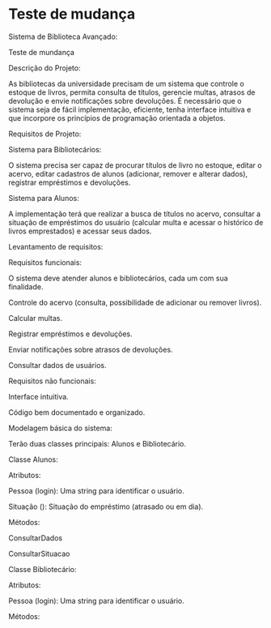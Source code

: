 # Teste de mudança
Sistema de Biblioteca Avançado: 

Teste de mundança

Descrição do Projeto:  

As bibliotecas da universidade precisam de um sistema que controle o estoque de livros, permita consulta de títulos, gerencie multas, atrasos de devolução e envie notificações sobre devoluções. É necessário que o sistema seja de fácil implementação, eficiente, tenha interface intuitiva e que incorpore os princípios de programação orientada a objetos. 

Requisitos de Projeto: 

Sistema para Bibliotecários: 

O sistema precisa ser capaz de procurar títulos de livro no estoque, editar o acervo, editar cadastros de alunos (adicionar, remover e alterar dados), registrar empréstimos e devoluções. 

Sistema para Alunos: 

A implementação terá que realizar a busca de títulos no acervo, consultar a situação de empréstimos do usuário (calcular multa e acessar o histórico de livros emprestados) e acessar seus dados. 

Levantamento de requisitos: 

Requisitos funcionais: 

O sistema deve atender alunos e bibliotecários, cada um com sua finalidade. 

Controle do acervo (consulta, possibilidade de adicionar ou remover livros). 

Calcular multas. 

Registrar empréstimos e devoluções. 

Enviar notificações sobre atrasos de devoluções. 

Consultar dados de usuários. 

Requisitos não funcionais: 

Interface intuitiva. 

Código bem documentado e organizado. 

Modelagem básica do sistema: 

Terão duas classes principais: Alunos e Bibliotecário. 

Classe Alunos: 

Atributos: 

Pessoa (login): Uma string para identificar o usuário. 

Situação (): Situação do empréstimo (atrasado ou em dia). 

Métodos: 

ConsultarDados 

ConsultarSituacao 

 

Classe Bibliotecário: 

Atributos: 

Pessoa (login): Uma string para identificar o usuário. 

Métodos: 
